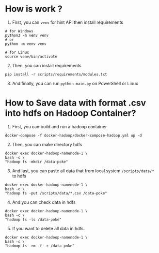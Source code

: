 # How is work ?
1. First, you can `venv` for hint API then install requirements
```
# for Windows
python3 -m venv venv
# or
python -m venv venv

# for Linux
source venv/bin/activate
```

2. Then, you can install requirements
```
pip install -r scripts/requirements/modules.txt
```

3. And finally, you can run `python main.py` on PowerShell or Linux

# How to Save data with format .csv into hdfs on Hadoop Container?
1. First, you can build and run a hadoop container
```
docker-compose -f docker-hadoop/docker-compose-hadoop.yml up -d
```

2. Then, you can make directory hdfs
```
docker exec docker-hadoop-namenode-1 \
bash -c \
"hadoop fs -mkdir /data-poke"
```

3. And last, you can paste all data that from local system `/scripts/data/*` to hdfs
```
docker exec docker-hadoop-namenode-1 \
bash -c \
"hadoop fs -put /scripts/data/*.csv /data-poke"
```

4. And you can check data in hdfs
```
docker exec docker-hadoop-namenode-1 \
bash -c \
"hadoop fs -ls /data-poke"
```

5. If you want to delete all data in hdfs
```
docker exec docker-hadoop-namenode-1 \
bash -c \
"hadoop fs -rm -f -r /data-poke"
```